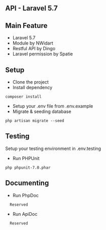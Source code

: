 ## API - Laravel 5.7

## Main Feature
- Laravel 5.7
- Module by NWidart
- Restful API by Dingo
- Laravel permission by Spatie


## Setup
- Clone the project
- Install dependency
```
composer install
```
- Setup your .env file from .env.example
- Migrate & seeding database
```
php artisan migrate --seed
```


## Testing
Setup your testing environment in .env.testing
- Run PHPUnit
```
php phpunit-7.0.phar
```

## Documenting
- Run PhpDoc
```
  Reserved
```

- Run ApiDoc
```
  Reserved
```
